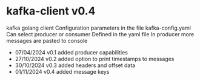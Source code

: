 # kafka-client v0.4
kafka golang client
Configuration parameters in the file kafka-config.yaml
Can select producer or consumer Defined in the yaml file
In producer more messages are pasted to console
* 07/04/2024 v0.1 added producer capabilities
* 27/10/2024 v0.2 added option to print timestamps to messages
* 30/10/2024 v0.3 added headers and offset data
* 01/11/2024 v0.4 added message keys
